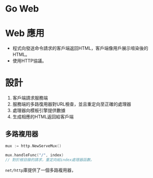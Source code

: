 # Go Web

# Web 應用

- 程式向發送命令請求的客戶端返回HTML，客戶端像用戶展示喧染後的HTML。
- 使用HTTP協議。

# 設計

1. 客戶端請求服務端
2. 服務端的多路復用器對URL檢查，並且重定向至正確的處理器
3. 處理器向模板引擎提供數據
4. 生成相應的HTML返回給客戶端

## 多路複用器

```go
mux := http.NewServeMux()

mux.handleFunc("/", index)
// 對於根目錄的請求，重定向給index處理器函數。
```

`net/http`庫提供了一個多路複用器，





